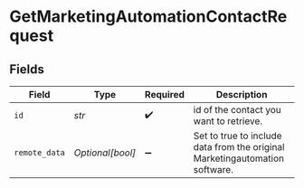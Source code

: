 # GetMarketingAutomationContactRequest


## Fields

| Field                                                                       | Type                                                                        | Required                                                                    | Description                                                                 |
| --------------------------------------------------------------------------- | --------------------------------------------------------------------------- | --------------------------------------------------------------------------- | --------------------------------------------------------------------------- |
| `id`                                                                        | *str*                                                                       | :heavy_check_mark:                                                          | id of the contact you want to retrieve.                                     |
| `remote_data`                                                               | *Optional[bool]*                                                            | :heavy_minus_sign:                                                          | Set to true to include data from the original Marketingautomation software. |